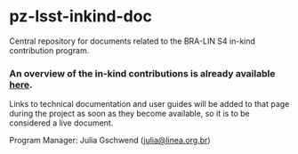 # pz-lsst-inkind-doc 

Central repository for documents related to the BRA-LIN S4 in-kind contribution program. 

### An overview of the in-kind contributions is already available [here](https://linea-it.github.io/pz-lsst-inkind-doc/).

Links to technical documentation and user guides will be added to that page during the project as soon as they become available, so it is to be considered a live document. 
 

Program Manager: Julia Gschwend ([julia@linea.org.br](mailto:julia@linea.org.br))  
